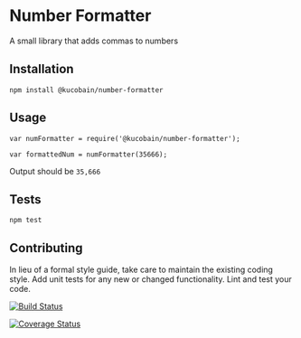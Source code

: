 Number Formatter
=========

A small library that adds commas to numbers

## Installation

  `npm install @kucobain/number-formatter`

## Usage

    var numFormatter = require('@kucobain/number-formatter');

    var formattedNum = numFormatter(35666);
  
  
  Output should be `35,666`


## Tests

  `npm test`

## Contributing
In lieu of a formal style guide, take care to maintain the existing coding style. Add unit tests for any new or changed functionality. Lint and test your code.

[![Build Status](https://travis-ci.org/kucobain/number-formatter.svg)](https://travis-ci.org/kucobain/number-formatter)

[![Coverage Status](https://coveralls.io/repos/kucobain/number-formatter/badge.svg?branch=master&service=github)](https://coveralls.io/github/kucobain/number-formatter?branch=master)
